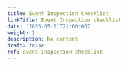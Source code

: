 ```yaml
---
title: Event Inspection Checklist
linkTitle: Event Inspection checklist
date: '2025-05-01T21:00:00Z'
weight: 1
description: No content
draft: false
ref: event-inspection-checklist
---
```


